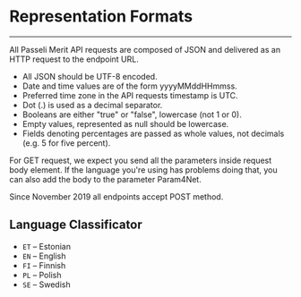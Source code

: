 # Representation Formats
---
All Passeli Merit API requests are composed of JSON and delivered as an HTTP request to the endpoint URL.

  - All JSON should be UTF-8 encoded.
  - Date and time values are of the form yyyyMMddHHmmss.
  - Preferred time zone in the API requests timestamp is UTC.
  - Dot (.) is used as a decimal separator.
  - Booleans are either "true" or "false", lowercase (not 1 or 0).
  - Empty values, represented as null should be lowercase.
  - Fields denoting percentages are passed as whole values, not decimals (e.g. 5 for five percent).

For GET request, we expect you send all the parameters inside request body element. If the language you're using has problems doing that, you can also add the body to the parameter Param4Net.

Since November 2019 all endpoints accept POST method.
## Language Classificator

  - `ET` – Estonian
  - `EN` – English
  - `FI` – Finnish
  - `PL` – Polish
  - `SE` – Swedish
